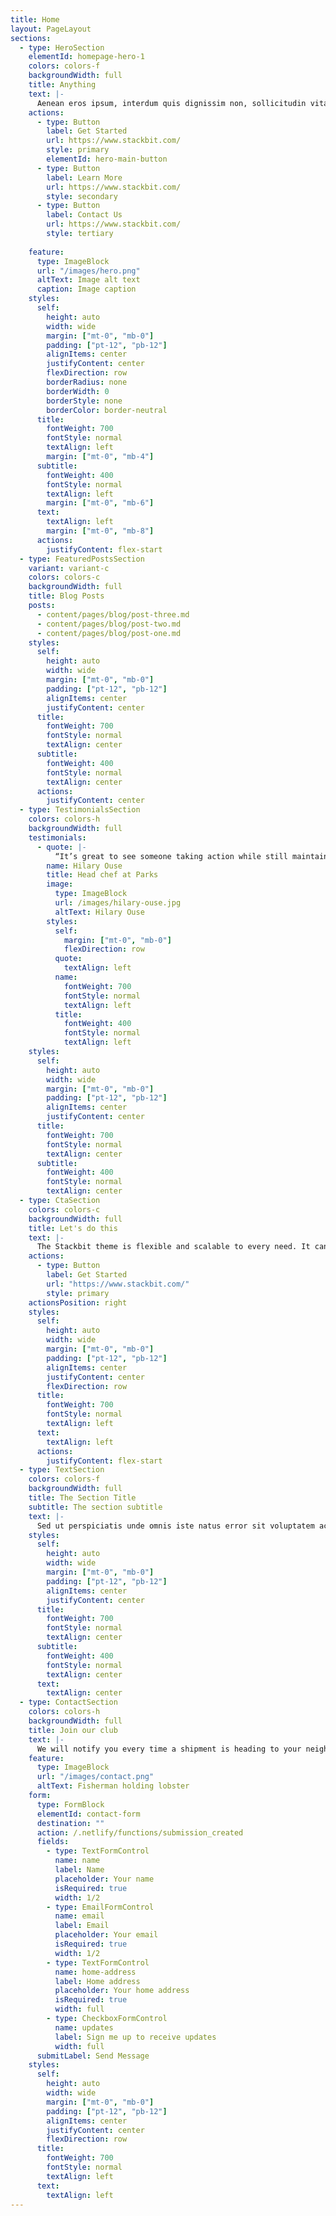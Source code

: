 ```yaml
---
title: Home
layout: PageLayout
sections:
  - type: HeroSection
    elementId: homepage-hero-1
    colors: colors-f
    backgroundWidth: full
    title: Anything
    text: |-
      Aenean eros ipsum, interdum quis dignissim non, sollicitudin vitae nisl. Aenean vel aliquet elit, at blandit ipsum. Sed eleifend felis sit amet erat molestie, hendrerit malesuada justo ultrices. Nunc volutpat at erat vitae interdum. Ut nec massa eget lorem blandit condimentum et at risus.
    actions:
      - type: Button
        label: Get Started
        url: https://www.stackbit.com/
        style: primary
        elementId: hero-main-button
      - type: Button
        label: Learn More
        url: https://www.stackbit.com/
        style: secondary
      - type: Button
        label: Contact Us
        url: https://www.stackbit.com/
        style: tertiary
        
    feature:
      type: ImageBlock
      url: "/images/hero.png"
      altText: Image alt text
      caption: Image caption
    styles:
      self:
        height: auto
        width: wide
        margin: ["mt-0", "mb-0"]
        padding: ["pt-12", "pb-12"]
        alignItems: center
        justifyContent: center
        flexDirection: row
        borderRadius: none
        borderWidth: 0
        borderStyle: none
        borderColor: border-neutral
      title:
        fontWeight: 700
        fontStyle: normal
        textAlign: left
        margin: ["mt-0", "mb-4"]
      subtitle:
        fontWeight: 400
        fontStyle: normal
        textAlign: left
        margin: ["mt-0", "mb-6"]
      text:
        textAlign: left
        margin: ["mt-0", "mb-8"]
      actions:
        justifyContent: flex-start
  - type: FeaturedPostsSection
    variant: variant-c
    colors: colors-c
    backgroundWidth: full
    title: Blog Posts
    posts:
      - content/pages/blog/post-three.md
      - content/pages/blog/post-two.md
      - content/pages/blog/post-one.md
    styles:
      self:
        height: auto
        width: wide
        margin: ["mt-0", "mb-0"]
        padding: ["pt-12", "pb-12"]
        alignItems: center
        justifyContent: center
      title:
        fontWeight: 700
        fontStyle: normal
        textAlign: center
      subtitle:
        fontWeight: 400
        fontStyle: normal
        textAlign: center
      actions:
        justifyContent: center
  - type: TestimonialsSection
    colors: colors-h
    backgroundWidth: full
    testimonials:
      - quote: |-
          “It’s great to see someone taking action while still maintaining a sustainable fish supply to home cooks.”
        name: Hilary Ouse
        title: Head chef at Parks
        image:
          type: ImageBlock
          url: /images/hilary-ouse.jpg
          altText: Hilary Ouse
        styles:
          self:
            margin: ["mt-0", "mb-0"]
            flexDirection: row
          quote:
            textAlign: left
          name:
            fontWeight: 700
            fontStyle: normal
            textAlign: left
          title:
            fontWeight: 400
            fontStyle: normal
            textAlign: left
    styles:
      self:
        height: auto
        width: wide
        margin: ["mt-0", "mb-0"]
        padding: ["pt-12", "pb-12"]
        alignItems: center
        justifyContent: center
      title:
        fontWeight: 700
        fontStyle: normal
        textAlign: center
      subtitle:
        fontWeight: 400
        fontStyle: normal
        textAlign: center
  - type: CtaSection
    colors: colors-c
    backgroundWidth: full
    title: Let's do this
    text: |-
      The Stackbit theme is flexible and scalable to every need. It can manage any layout and any screen.
    actions:
      - type: Button
        label: Get Started
        url: "https://www.stackbit.com/"
        style: primary
    actionsPosition: right
    styles:
      self:
        height: auto
        width: wide
        margin: ["mt-0", "mb-0"]
        padding: ["pt-12", "pb-12"]
        alignItems: center
        justifyContent: center
        flexDirection: row
      title:
        fontWeight: 700
        fontStyle: normal
        textAlign: left
      text:
        textAlign: left
      actions:
        justifyContent: flex-start
  - type: TextSection
    colors: colors-f
    backgroundWidth: full
    title: The Section Title
    subtitle: The section subtitle
    text: |-
      Sed ut perspiciatis unde omnis iste natus error sit voluptatem accusantium doloremque laudantium, totam rem aperiam. Eaque ipsa quae ab illo inventore veritatis et quasi architecto beatae vitae dicta sunt explicabo. Sed ut perspiciatis undeomnis iste natus error sit voluptatem accusantium doloremque laudantium, totam rem aperiam. Eaque ipsa quae ab illo inventore veritatis et quasi architecto beatae vitae dicta sunt explicabo.
    styles:
      self:
        height: auto
        width: wide
        margin: ["mt-0", "mb-0"]
        padding: ["pt-12", "pb-12"]
        alignItems: center
        justifyContent: center
      title:
        fontWeight: 700
        fontStyle: normal
        textAlign: center
      subtitle:
        fontWeight: 400
        fontStyle: normal
        textAlign: center
      text:
        textAlign: center
  - type: ContactSection
    colors: colors-h
    backgroundWidth: full
    title: Join our club
    text: |-
      We will notify you every time a shipment is heading to your neighborhood, and you could immediatly let us know if you want in or not.
    feature:
      type: ImageBlock
      url: "/images/contact.png"
      altText: Fisherman holding lobster
    form:
      type: FormBlock
      elementId: contact-form
      destination: ""
      action: /.netlify/functions/submission_created
      fields:
        - type: TextFormControl
          name: name
          label: Name
          placeholder: Your name
          isRequired: true
          width: 1/2
        - type: EmailFormControl
          name: email
          label: Email
          placeholder: Your email
          isRequired: true
          width: 1/2
        - type: TextFormControl
          name: home-address
          label: Home address
          placeholder: Your home address
          isRequired: true
          width: full
        - type: CheckboxFormControl
          name: updates
          label: Sign me up to receive updates
          width: full
      submitLabel: Send Message
    styles:
      self:
        height: auto
        width: wide
        margin: ["mt-0", "mb-0"]
        padding: ["pt-12", "pb-12"]
        alignItems: center
        justifyContent: center
        flexDirection: row
      title:
        fontWeight: 700
        fontStyle: normal
        textAlign: left
      text:
        textAlign: left
---
```

